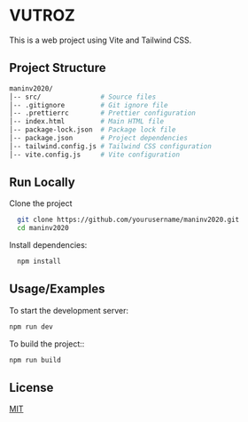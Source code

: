 
# VUTROZ

This is a web project using Vite and Tailwind CSS.


## Project Structure
```bash
maninv2020/
│-- src/               # Source files
│-- .gitignore         # Git ignore file
│-- .prettierrc        # Prettier configuration
│-- index.html         # Main HTML file
│-- package-lock.json  # Package lock file
│-- package.json       # Project dependencies
│-- tailwind.config.js # Tailwind CSS configuration
│-- vite.config.js     # Vite configuration
```
    
## Run Locally

Clone the project

```bash
  git clone https://github.com/yourusername/maninv2020.git
  cd maninv2020
```

Install dependencies:

```bash
  npm install
```


## Usage/Examples
To start the development server:
```javascript
npm run dev
```
To build the project::
```javascript
npm run build
```


## License

[MIT](https://choosealicense.com/licenses/mit/)

